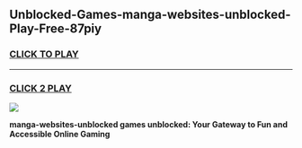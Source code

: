 
## Unblocked-Games-manga-websites-unblocked-Play-Free-87piy
<h3>
<a href="https://premium76.site?title=manga-websites-unblocked&ref=20M">CLICK TO PLAY</a></h3>
<hr>

<h3>
<a href="https://premium76.site?title=manga-websites-unblocked&ref=20M">CLICK 2 PLAY</a>
  
</h3>

<a href="https://premium76.site?title=manga-websites-unblocked&ref=19M"><img src="https://clearcache.store/games.png"></a>


**manga-websites-unblocked games unblocked: Your Gateway to Fun and Accessible Online Gaming**
